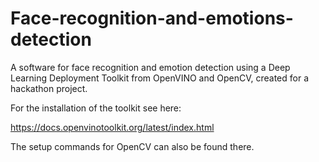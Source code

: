 # Face-recognition-and-emotions-detection
A software for face recognition and emotion detection using a Deep Learning Deployment Toolkit from OpenVINO and OpenCV, created for a hackathon project.

For the installation of the toolkit see here:

https://docs.openvinotoolkit.org/latest/index.html

The setup commands for OpenCV can also be found there.
